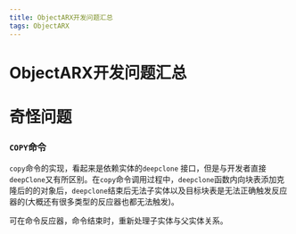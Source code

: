 ```yaml
---
title: ObjectARX开发问题汇总
tags: ObjectARX
---
```


# ObjectARX开发问题汇总

# 奇怪问题

### `COPY`命令

`copy`命令的实现，看起来是依赖实体的`deepclone` 接口，但是与开发者直接`deepClone`又有所区别。在`copy`命令调用过程中，`deepclone`函数内向块表添加克隆后的的对象后，`deepclone`结束后无法子实体以及目标块表是无法正确触发反应器的(大概还有很多类型的反应器也都无法触发)。

可在命令反应器，命令结束时，重新处理子实体与父实体关系。
